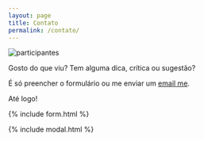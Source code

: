 ```yaml
---
layout: page
title: Contato
permalink: /contato/
---
```


![participantes](https://dl.dropbox.com/s/bo94l66zuz2nqup/sleek.jpg?dl=0)

Gosto do que viu? Tem alguma dica, crítica ou sugestão?

É só preencher o formulário ou me enviar um [email me](mailto:{{site.email}}).

Até logo!

{% include form.html %}

{% include modal.html %}

